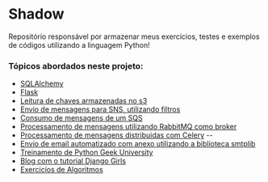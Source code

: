 # Shadow
Repositório responsável por armazenar meus exercícios, testes e exemplos de códigos utilizando a linguagem Python!

### Tópicos abordados neste projeto:

* [SQLAlchemy](https://www.sqlalchemy.org/)
* [Flask](https://flask.palletsprojects.com/en/1.1.x/)
* [Leitura de chaves armazenadas no s3](https://aws.amazon.com/pt/s3/)
* [Envio de mensagens para SNS, utilizando filtros](https://docs.aws.amazon.com/pt_br/sns/latest/dg/welcome.html)
* [Consumo de mensagens de um SQS](https://aws.amazon.com/pt/sqs/)
* [Processamento de mensagens utilizando RabbitMQ como broker](https://www.rabbitmq.com/tutorials/tutorial-one-python.html)
* [Processamento de mensagens distribuidas com Celery](https://pypi.org/project/celery/) --
* [Envio de email automatizado com anexo utilizando a biblioteca smtplib](https://docs.python.org/3/library/smtplib.html)
* [Treinamento de Python Geek University](https://www.geekuniversity.com.br/)
* [Blog com o tutorial Django Girls](https://tutorial.djangogirls.org/pt/django_start_project/)
* [Exercicíos de Algoritmos](https://marketing.hackerrank.com/)



